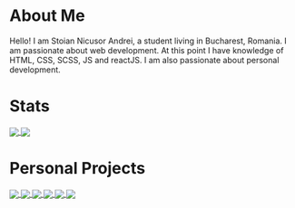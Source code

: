 # About Me
Hello! I am Stoian Nicusor Andrei, a student living in Bucharest, Romania. I am passionate about web development. At this point I have knowledge of HTML, CSS, SCSS, JS and reactJS. I am also passionate about personal development.

# Stats

<a href = "https://github.com/stoianNicusor?tab=repositories">
  <img src = "https://github-readme-stats.vercel.app/api?username=stoianNicusor&count_private=true&show_icons=true&theme=dark&include_all_commits=true" align = "center" />
</a>

<a href = "https://github.com/stoianNicusor?tab=repositories">
  <img src = "https://github-readme-stats.vercel.app/api/top-langs/?username=stoianNicusor&langs_count=10&theme=dark&layout=compact&card_width=270" align = "center" />
</a>

# Personal Projects

<a href = "https://github.com/stoianNicusor/crypto-project-redux">
  <img src = "https://github-readme-stats.vercel.app/api/pin/?username=stoianNicusor&repo=crypto-project-redux&theme=dark&hide_border" align = "center" />
</a>

<a href = "https://github.com/stoianNicusor/Apple-website-clone">
  <img src = "https://github-readme-stats.vercel.app/api/pin/?username=stoianNicusor&repo=Apple-website-clone&theme=dark&hide_border" align = "center" />
</a>

<a href = "https://github.com/stoianNicusor/Proiect1">
  <img src = "https://github-readme-stats.vercel.app/api/pin/?username=stoianNicusor&repo=Proiect1&theme=dark&hide_border" align = "center" />
</a>

<a href = "https://github.com/stoianNicusor/currency">
  <img src = "https://github-readme-stats.vercel.app/api/pin/?username=stoianNicusor&repo=currency&theme=dark" align = "center" />
</a>

<a href = "https://github.com/stoianNicusor/Weather-App">
  <img src = "https://github-readme-stats.vercel.app/api/pin/?username=stoianNicusor&repo=Weather-App&theme=dark" align = "center" />
</a>

<a href = "https://github.com/stoianNicusor/todo">
  <img src = "https://github-readme-stats.vercel.app/api/pin/?username=stoianNicusor&repo=todo&theme=dark" align = "center" />
</a>


